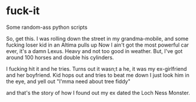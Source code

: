 # fuck-it
Some random-ass python scripts

So, get this. I was rolling down the street in my grandma-mobile, and some fucking loser kid in an Altima pulls up
Now I ain't got the most powerful car ever, it's a damn Lexus. Heavy and not too good in weather.
But, I've got around 100 horses and double his cylinders.

I fucking hit it and he tries. Turns out it wasn;t a he, it was my ex-girlfriend and her boyfriend. Kid hops out and tries to beat me down
I just look him in the eye, and yell out
"I'mma need about tree fiddy"

and that's the story of how I found out my ex dated the Loch Ness Monster.
